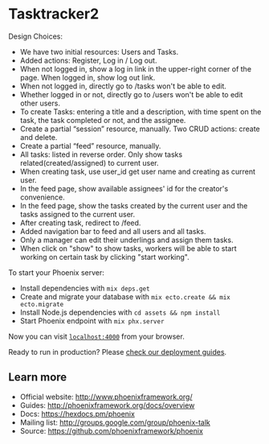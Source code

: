 # Tasktracker2

Design Choices:

  * We have two initial resources: Users and Tasks.
  * Added actions: Register, Log in / Log out.
  * When not logged in, show a log in link in the upper-right corner of the page. When logged in, show log out link.
  * When not logged in, directly go to /tasks won't be able to edit.
  * Whether logged in or not, directly go to /users won't be able to edit other users.
  * To create Tasks: entering a title and a description, with time spent on the task, the task completed or not, and the assignee.
  * Create a partial “session” resource, manually. Two CRUD actions: create and delete.
  * Create a partial “feed” resource, manually.
  * All tasks: listed in reverse order. Only show tasks related(created/assigned) to current user.
  * When creating task, use user_id get user name and creating as current user.
  * In the feed page, show available assignees' id for the creator's convenience.
  * In the feed page, show the tasks created by the current user and the tasks assigned to the current user.
  * After creating task, redirect to /feed.
  * Added navigation bar to feed and all users and all tasks.
  * Only a manager can edit their underlings and assign them tasks.
  * When click on "show" to show tasks, workers will be able to start working on certain task by clicking "start working".

To start your Phoenix server:

  * Install dependencies with `mix deps.get`
  * Create and migrate your database with `mix ecto.create && mix ecto.migrate`
  * Install Node.js dependencies with `cd assets && npm install`
  * Start Phoenix endpoint with `mix phx.server`

Now you can visit [`localhost:4000`](http://localhost:4000) from your browser.

Ready to run in production? Please [check our deployment guides](http://www.phoenixframework.org/docs/deployment).

## Learn more

  * Official website: http://www.phoenixframework.org/
  * Guides: http://phoenixframework.org/docs/overview
  * Docs: https://hexdocs.pm/phoenix
  * Mailing list: http://groups.google.com/group/phoenix-talk
  * Source: https://github.com/phoenixframework/phoenix
